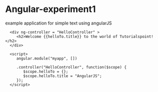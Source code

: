 # Angular-experiment1
example application for simple text using angularJS
<html>
   
   <head>
      <script src = "https://ajax.googleapis.com/ajax/libs/angularjs/1.5.2/angular.min.js"></script>
   </head>
   
   <body ng-app = "myapp">
      
      <div ng-controller = "HelloController" >
         <h2>Welcome {{helloTo.title}} to the world of Tutorialspoint!</h2>
      </div>
      
      <script>
         angular.module("myapp", [])
         
         .controller("HelloController", function($scope) {
            $scope.helloTo = {};
            $scope.helloTo.title = "AngularJS";
         });
      </script>
      
   </body>
</html>

